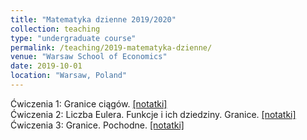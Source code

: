 ```yaml
---
title: "Matematyka dzienne 2019/2020"
collection: teaching
type: "undergraduate course"
permalink: /teaching/2019-matematyka-dzienne/
venue: "Warsaw School of Economics"
date: 2019-10-01
location: "Warsaw, Poland"
---
```

Ćwiczenia 1: Granice ciągów. [[notatki]](https://jfranaszek.github.io/mat-dz/mat-st-20191004.html)  
Ćwiczenia 2: Liczba Eulera. Funkcje i ich dziedziny. Granice. [[notatki]](https://jfranaszek.github.io/mat-dz/mat-st-20191011.html)  
Ćwiczenia 3: Granice. Pochodne. [[notatki]](https://jfranaszek.github.io/mat-dz/mat-st-20191018.html)  
